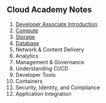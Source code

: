 ## Cloud Academy Notes



1. [Developer Associate Introduction](ch0.md)
2. [Compute](ch1.md)
3. [Storage](ch2.md)
4. [Database](ch3.md)
5. Network & Content Delivery
6. Analytics
7. Management & Governance
8. Understanding CI/CD
9. Developer Tools
10. Containers
11. Security, Identity, and Compliance
12. Application Integration

